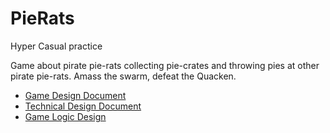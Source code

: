 # PieRats
 Hyper Casual practice
 
 Game about pirate pie-rats collecting pie-crates and throwing pies at other pirate pie-rats.
 Amass the swarm, defeat the Quacken.
 
- [Game Design Document](https://docs.google.com/document/d/1SKV62br7EJVjcLbJHnXAOggtW3Qh4ztT6BfsCHJ15pQ/edit)
- [Technical Design Document](https://docs.google.com/document/d/12ilf0BhBJPsnBSng72nl4NfE4qzrUBw0I7oky_UaBJg/edit)
- [Game Logic Design](https://docs.google.com/document/d/1KIr5QwZgxDTTr2ma_Sgt8_60hK8hGHzWJJf6uSlVGzc/edit)
